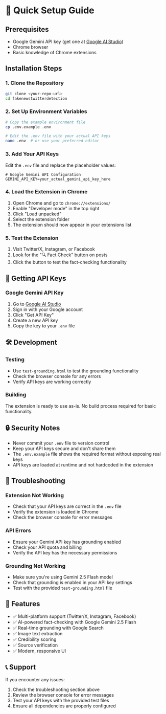 # 🚀 Quick Setup Guide

## Prerequisites
- Google Gemini API key (get one at [Google AI Studio](https://aistudio.google.com/))
- Chrome browser
- Basic knowledge of Chrome extensions

## Installation Steps

### 1. Clone the Repository
```bash
git clone <your-repo-url>
cd fakenewstwitterdetection
```

### 2. Set Up Environment Variables
```bash
# Copy the example environment file
cp .env.example .env

# Edit the .env file with your actual API keys
nano .env  # or use your preferred editor
```

### 3. Add Your API Keys
Edit the `.env` file and replace the placeholder values:

```env
# Google Gemini API Configuration
GEMINI_API_KEY=your_actual_gemini_api_key_here
```

### 4. Load the Extension in Chrome
1. Open Chrome and go to `chrome://extensions/`
2. Enable "Developer mode" in the top right
3. Click "Load unpacked"
4. Select the extension folder
5. The extension should now appear in your extensions list

### 5. Test the Extension
1. Visit Twitter/X, Instagram, or Facebook
2. Look for the "🔍 Fact Check" button on posts
3. Click the button to test the fact-checking functionality

## 🔑 Getting API Keys

### Google Gemini API Key
1. Go to [Google AI Studio](https://aistudio.google.com/)
2. Sign in with your Google account
3. Click "Get API Key"
4. Create a new API key
5. Copy the key to your `.env` file


## 🛠️ Development

### Testing
- Use `test-grounding.html` to test the grounding functionality
- Check the browser console for any errors
- Verify API keys are working correctly

### Building
The extension is ready to use as-is. No build process required for basic functionality.

## 🔒 Security Notes

- Never commit your `.env` file to version control
- Keep your API keys secure and don't share them
- The `.env.example` file shows the required format without exposing real keys
- API keys are loaded at runtime and not hardcoded in the extension

## 📝 Troubleshooting

### Extension Not Working
- Check that your API keys are correct in the `.env` file
- Verify the extension is loaded in Chrome
- Check the browser console for error messages

### API Errors
- Ensure your Gemini API key has grounding enabled
- Check your API quota and billing
- Verify the API key has the necessary permissions

### Grounding Not Working
- Make sure you're using Gemini 2.5 Flash model
- Check that grounding is enabled in your API key settings
- Test with the provided `test-grounding.html` file

## 🎯 Features

- ✅ Multi-platform support (Twitter/X, Instagram, Facebook)
- ✅ AI-powered fact-checking with Google Gemini 2.5 Flash
- ✅ Real-time grounding with Google Search
- ✅ Image text extraction
- ✅ Credibility scoring
- ✅ Source verification
- ✅ Modern, responsive UI

## 📞 Support

If you encounter any issues:
1. Check the troubleshooting section above
2. Review the browser console for error messages
3. Test your API keys with the provided test files
4. Ensure all dependencies are properly configured
